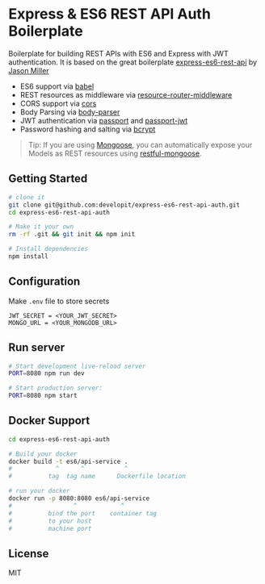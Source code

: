 Express & ES6 REST API Auth Boilerplate
==================================

Boilerplate for building REST APIs with ES6 and Express with JWT authentication. It is based on the great boilerplate [express-es6-rest-api](https://github.com/developit/express-es6-rest-api) by [Jason Miller](https://github.com/developit)

- ES6 support via [babel](https://babeljs.io)
- REST resources as middleware via [resource-router-middleware](https://github.com/developit/resource-router-middleware)
- CORS support via [cors](https://github.com/troygoode/node-cors)
- Body Parsing via [body-parser](https://github.com/expressjs/body-parser)
- JWT authentication via [passport](https://github.com/jaredhanson/passport) and [passport-jwt](https://github.com/themikenicholson/passport-jwt)
- Password hashing and salting via [bcrypt](https://github.com/kelektiv/node.bcrypt.js)

> Tip: If you are using [Mongoose](https://github.com/Automattic/mongoose), you can automatically expose your Models as REST resources using [restful-mongoose](https://git.io/restful-mongoose).

Getting Started
---------------

```sh
# clone it
git clone git@github.com:developit/express-es6-rest-api-auth.git
cd express-es6-rest-api-auth

# Make it your own
rm -rf .git && git init && npm init

# Install dependencies
npm install

```
Configuration
-------------
Make `.env` file to store secrets

```
JWT_SECRET = <YOUR_JWT_SECRET>
MONGO_URL = <YOUR_MONGODB_URL>
```
Run server
----------
```sh
# Start development live-reload server
PORT=8080 npm run dev

# Start production server:
PORT=8080 npm start
```
Docker Support
------
```sh
cd express-es6-rest-api-auth

# Build your docker
docker build -t es6/api-service .
#            ^      ^           ^
#          tag  tag name      Dockerfile location

# run your docker
docker run -p 8080:8080 es6/api-service
#                 ^            ^
#          bind the port    container tag
#          to your host
#          machine port   

```
License
-------

MIT
